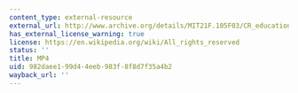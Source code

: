 ```yaml
---
content_type: external-resource
external_url: http://www.archive.org/details/MIT21F.105F03/CR_education-3-220k.mp4
has_external_license_warning: true
license: https://en.wikipedia.org/wiki/All_rights_reserved
status: ''
title: MP4
uid: 982daee1-99d4-4eeb-983f-8f8d7f35a4b2
wayback_url: ''
---
```

